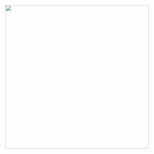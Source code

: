 <p align="center">
  <img src="https://github.com/VictorRiveraT/Proyectos-de-Ingenieria-a-1/blob/main/Proyectos%20de%20Ingenier%C3%ADa/Im%C3%A1genes/Boceto%203.jpg?raw=true" width="450">
</p>
